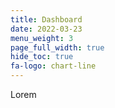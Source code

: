 ```yaml
---
title: Dashboard
date: 2022-03-23
menu_weight: 3
page_full_width: true
hide_toc: true
fa-logo: chart-line
---
```


Lorem
